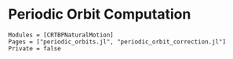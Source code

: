 # Periodic Orbit Computation
```@autodocs
Modules = [CRTBPNaturalMotion]
Pages = ["periodic_orbits.jl", "periodic_orbit_correction.jl"]
Private = false
```